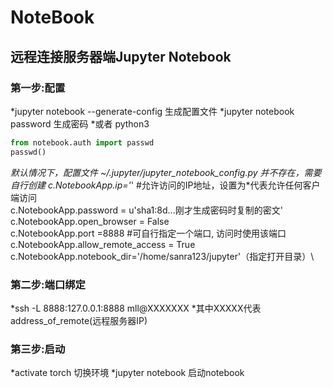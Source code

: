 # NoteBook
## 远程连接服务器端Jupyter Notebook
### 第一步:配置
*jupyter notebook --generate-config  生成配置文件
*jupyter notebook password 生成密码
*或者
  python3
  ```python
  from notebook.auth import passwd
  passwd()
  ```  
*默认情况下，配置文件 ~/.jupyter/jupyter_notebook_config.py 并不存在，需要自行创建
  c.NotebookApp.ip='*' #允许访问的IP地址，设置为*代表允许任何客户端访问\
  c.NotebookApp.password = u'sha1:8d...刚才生成密码时复制的密文'\
  c.NotebookApp.open_browser = False\
  c.NotebookApp.port =8888 #可自行指定一个端口, 访问时使用该端口\
  c.NotebookApp.allow_remote_access = True\
  c.NotebookApp.notebook_dir='/home/sanra123/jupyter'（指定打开目录）\
  
### 第二步:端口绑定
 *ssh -L 8888:127.0.0.1:8888 mll@XXXXXXX
 *其中XXXXX代表address_of_remote(远程服务器IP) 
### 第三步:启动
 *activate torch   切换环境
 *jupyter notebook 启动notebook
